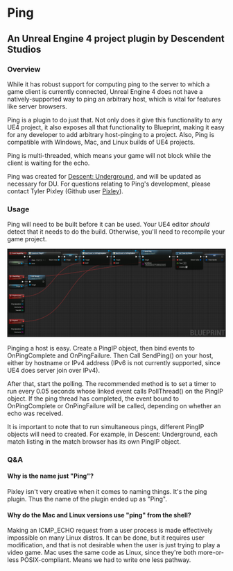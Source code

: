 # Ping

## An Unreal Engine 4 project plugin by Descendent Studios

### Overview

While it has robust support for computing ping to the server to which a game client is currently connected, Unreal Engine 4 does not have a natively-supported way to ping an arbitrary host, which is vital for features like server browsers.

Ping is a plugin to do just that.  Not only does it give this functionality to any UE4 project, it also exposes all that functionality to Blueprint, making it easy for any developer to add arbitrary host-pinging to a project.  Also, Ping is compatible with Windows, Mac, and Linux builds of UE4 projects.

Ping is multi-threaded, which means your game will not block while the client is waiting for the echo.

Ping was created for [Descent: Underground](https://descendentstudios.com), and will be updated as necessary for DU.  For questions relating to Ping's development, please contact Tyler Pixley (Github user [Pixley](https://github.com/pixley)).

### Usage

Ping will need to be built before it can be used.  Your UE4 editor *should* detect that it needs to do the build.  Otherwise, you'll need to recompile your game project.

![Example Blueprint](Example.png)

Pinging a host is easy.  Create a PingIP object, then bind events to OnPingComplete and OnPingFailure.  Then Call SendPing() on your host, either by hostname or IPv4 address (IPv6 is not currently supported, since UE4 does server join over IPv4).

After that, start the polling.  The recommended method is to set a timer to run every 0.05 seconds whose linked event calls PollThread() on the PingIP object.  If the ping thread has completed, the event bound to OnPingComplete or OnPingFailure will be called, depending on whether an echo was received.

It is important to note that to run simultaneous pings, different PingIP objects will need to created.  For example, in Descent: Underground, each match listing in the match browser has its own PingIP object.

### Q&A

#### Why is the name just "Ping"?

Pixley isn't very creative when it comes to naming things.  It's the ping plugin.  Thus the name of the plugin ended up as "Ping".

#### Why do the Mac and Linux versions use "ping" from the shell?

Making an ICMP_ECHO request from a user process is made effectively impossible on many Linux distros.  It can be done, but it requires user modification, and that is not desirable when the user is just trying to play a video game.  Mac uses the same code as Linux, since they're both more-or-less POSIX-compliant.  Means we had to write one less pathway.